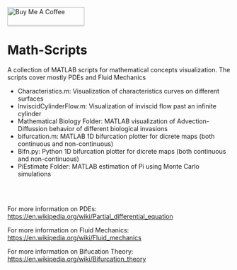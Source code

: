  <a href="https://www.buymeacoffee.com/BambooFlower" target="_blank"><img src="https://www.buymeacoffee.com/assets/img/custom_images/orange_img.png" alt="Buy Me A Coffee" style="height: 41px !important;width: 174px !important;box-shadow: 0px 3px 2px 0px rgba(190, 190, 190, 0.5) !important;-webkit-box-shadow: 0px 3px 2px 0px rgba(190, 190, 190, 0.5) !important;" ></a> 


# Math-Scripts

A collection of MATLAB scripts for mathematical concepts visualization. The scripts cover mostly PDEs and Fluid Mechanics

- Characteristics.m: Visualization of characteristics curves on different surfaces
- InviscidCylinderFlow.m: Visualization of inviscid flow past an infinite cylinder 
- Mathematical Biology Folder: MATLAB visualization of Advection-Diffussion behavior of different biological invasions 
- bifurcation.m: MATLAB 1D bifurcation plotter for dicrete maps (both continuous and non-continuous)
- Bifn.py: Python 1D bifurcation plotter for dicrete maps (both continuous and non-continuous)
- PiEstimate Folder: MATLAB estimation of Pi using Monte Carlo simulations

<br/><br/>

For more information on PDEs: https://en.wikipedia.org/wiki/Partial_differential_equation

For more information on Fluid Mechanics: https://en.wikipedia.org/wiki/Fluid_mechanics

For more information on Bifucation Theory: https://en.wikipedia.org/wiki/Bifurcation_theory

